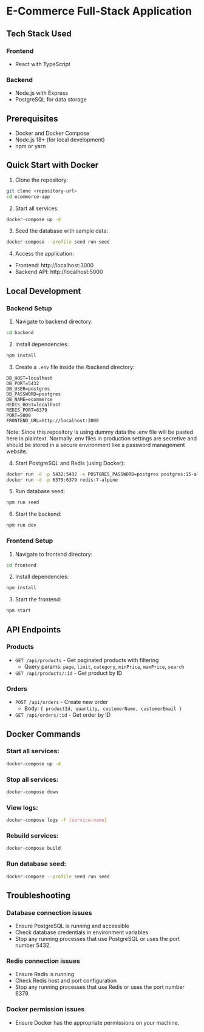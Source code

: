 # E-Commerce Full-Stack Application

## Tech Stack Used

### Frontend
- React with TypeScript

### Backend
- Node.js with Express
- PostgreSQL for data storage

## Prerequisites

- Docker and Docker Compose
- Node.js 18+ (for local development)
- npm or yarn

## Quick Start with Docker

1. Clone the repository:
```bash
git clone <repository-url>
cd ecommerce-app
```

2. Start all services:
```bash
docker-compose up -d
```

3. Seed the database with sample data:
```bash
docker-compose --profile seed run seed
```

4. Access the application:
- Frontend: http://localhost:3000
- Backend API: http://localhost:5000

## Local Development

### Backend Setup

1. Navigate to backend directory:
```bash
cd backend
```

2. Install dependencies:
```bash
npm install
```

3. Create a `.env` file inside the /backend directory:
```env
DB_HOST=localhost
DB_PORT=5432
DB_USER=postgres
DB_PASSWORD=postgres
DB_NAME=ecommerce
REDIS_HOST=localhost
REDIS_PORT=6379
PORT=5000
FRONTEND_URL=http://localhost:3000
```
Note: Since this repository is using dummy data the .env file will be pasted here in plaintext. Normally .env files in production settings are secretive and should be stored in a secure environment like a password management website.

4. Start PostgreSQL and Redis (using Docker):
```bash
docker run -d -p 5432:5432 -e POSTGRES_PASSWORD=postgres postgres:15-alpine
docker run -d -p 6379:6379 redis:7-alpine
```

5. Run database seed:
```bash
npm run seed
```

6. Start the backend:
```bash
npm run dev
```

### Frontend Setup

1. Navigate to frontend directory:
```bash
cd frontend
```

2. Install dependencies:
```bash
npm install
```

3. Start the frontend:
```bash
npm start
```

## API Endpoints

### Products
- `GET /api/products` - Get paginated products with filtering
  - Query params: `page`, `limit`, `category`, `minPrice`, `maxPrice`, `search`
- `GET /api/products/:id` - Get product by ID

### Orders
- `POST /api/orders` - Create new order
  - Body: `{ productId, quantity, customerName, customerEmail }`
- `GET /api/orders/:id` - Get order by ID

## Docker Commands

### Start all services:
```bash
docker-compose up -d
```

### Stop all services:
```bash
docker-compose down
```

### View logs:
```bash
docker-compose logs -f [service-name]
```

### Rebuild services:
```bash
docker-compose build
```

### Run database seed:
```bash
docker-compose --profile seed run seed
```

## Troubleshooting

### Database connection issues
- Ensure PostgreSQL is running and accessible
- Check database credentials in environment variables
- Stop any running processes that use PostgreSQL or uses the port number 5432.

### Redis connection issues
- Ensure Redis is running
- Check Redis host and port configuration
- Stop any running processes that use Redis or uses the port number 6379.

### Docker permission issues
- Ensure Docker has the appropriate permissions on your machine.
